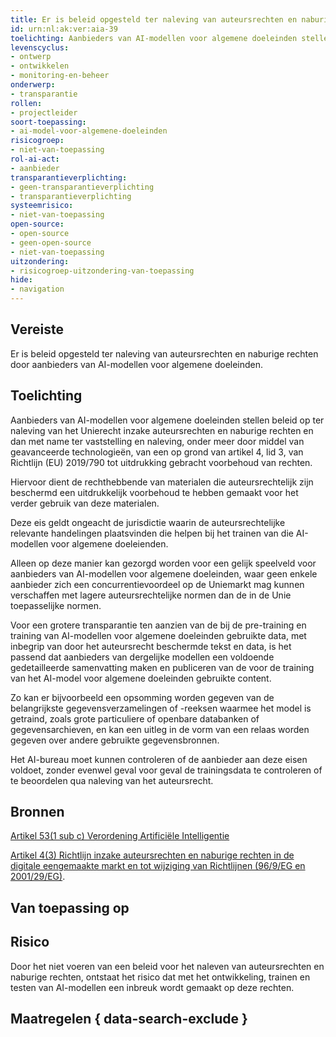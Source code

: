 ```yaml
---
title: Er is beleid opgesteld ter naleving van auteursrechten en naburige rechten door aanbieders van AI-modellen voor algemene doeleinden
id: urn:nl:ak:ver:aia-39
toelichting: Aanbieders van AI-modellen voor algemene doeleinden stellen beleid op ter naleving van het Unierecht inzake auteursrechten en naburige rechten en dan met name ter vaststelling en naleving, onder meer door middel van geavanceerde technologieën, van een op grond van artikel 4, lid 3, van Richtlijn (EU) 2019/790 tot uitdrukking gebracht voorbehoud van rechten.
levenscyclus:
- ontwerp
- ontwikkelen
- monitoring-en-beheer
onderwerp:
- transparantie
rollen:
- projectleider
soort-toepassing:
- ai-model-voor-algemene-doeleinden
risicogroep: 
- niet-van-toepassing
rol-ai-act:
- aanbieder
transparantieverplichting: 
- geen-transparantieverplichting
- transparantieverplichting 
systeemrisico:
- niet-van-toepassing
open-source: 
- open-source
- geen-open-source
- niet-van-toepassing
uitzondering: 
- risicogroep-uitzondering-van-toepassing
hide:
- navigation
---
```


<!-- tags -->
## Vereiste

Er is beleid opgesteld ter naleving van auteursrechten en naburige rechten door aanbieders van AI-modellen voor algemene doeleinden.

## Toelichting
Aanbieders van AI-modellen voor algemene doeleinden stellen beleid op ter naleving van het Unierecht inzake auteursrechten en naburige rechten en dan met name ter vaststelling en naleving, onder meer door middel van geavanceerde technologieën, van een op grond van artikel 4, lid 3, van Richtlijn (EU) 2019/790 tot uitdrukking gebracht voorbehoud van rechten.

Hiervoor dient de rechthebbende van materialen die auteursrechtelijk zijn beschermd een uitdrukkelijk voorbehoud te hebben gemaakt voor het verder gebruik van deze materialen. 

Deze eis geldt ongeacht de jurisdictie waarin de auteursrechtelijke relevante handelingen plaatsvinden die helpen bij het trainen van die AI-modellen voor algemene doeleienden.

Alleen op deze manier kan gezorgd worden voor een gelijk speelveld voor aanbieders van AI-modellen voor algemene doeleinden, waar geen enkele aanbieder zich een concurrentievoordeel op de Uniemarkt mag kunnen verschaffen met lagere auteursrechtelijke normen dan de in de Unie toepasselijke normen.

Voor een grotere transparantie ten aanzien van de bij de pre-training en training van AI-modellen voor algemene doeleinden gebruikte data, met inbegrip van door het auteursrecht beschermde tekst en data, is het passend dat aanbieders van dergelijke modellen een voldoende gedetailleerde samenvatting maken en publiceren van de voor de training van het AI-model voor algemene doeleinden gebruikte content.

Zo kan er bijvoorbeeld een opsomming worden gegeven van de belangrijkste gegevensverzamelingen of -reeksen waarmee het model is getraind, zoals grote particuliere of openbare databanken of gegevensarchieven, en kan een uitleg in de vorm van een relaas worden gegeven over andere gebruikte gegevensbronnen. 

Het AI-bureau moet kunnen controleren of de aanbieder aan deze eisen voldoet, zonder evenwel geval voor geval de trainingsdata te controleren of te beoordelen qua naleving van het auteursrecht.

## Bronnen
[Artikel 53(1 sub c) Verordening Artificiële Intelligentie](https://eur-lex.europa.eu/legal-content/NL/TXT/HTML/?uri=OJ:L_202401689#d1e5576-1-1)

[Artikel 4(3) Richtlijn inzake auteursrechten en naburige rechten in de digitale eengemaakte markt en tot wijziging van Richtlijnen (96/9/EG en 2001/29/EG)](https://eur-lex.europa.eu/legal-content/NL/TXT/PDF/?uri=CELEX:32019L0790). 

## Van toepassing op 
<!-- tags-ai-act -->

## Risico

Door het niet voeren van een beleid voor het naleven van auteursrechten en naburige rechten, ontstaat het risico dat met het ontwikkeling, trainen en testen van AI-modellen een inbreuk wordt gemaakt op deze rechten. 

## Maatregelen { data-search-exclude }

<!-- list_maatregelen vereiste/aia-39-beleid-naleven-auteurs-en-naburige-rechten onderwerp/publieke-inkoop no-search no-onderwerp no-rol no-levenscyclus -->
